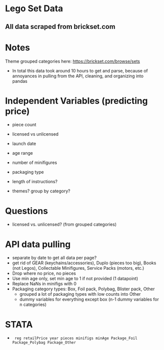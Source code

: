# Lego Set Data
## All data scraped from brickset.com

# Notes
Theme grouped categories here: https://brickset.com/browse/sets
- In total this data took around 10 hours to get and parse, because of annoyances
in pulling from the API, cleaning, and organizing into pandas

# Independent Variables (predicting price)
- piece count
- licensed vs unlicensed
- launch date
- age range
- number of minifigures
- packaging type
- length of instructions?

- themes? group by category?

# Questions
- licensed vs. unlicensed? (from grouped categories)

# API data pulling
- separate by date to get all data per page?
- get rid of GEAR (keychains/accessories), Duplo (pieces too big), Books (not Legos), Collectable Minifigures, Service Packs (motors, etc.)
- Drop where no price, no pieces
- Use min age only, set min age to 1 if not provided (1 datapoint)
- Replace NaNs in minifigs with 0
- Packaging category types: Box, Foil pack, Polybag, Blister pack, Other
  - grouped a lot of packaging types with low counts into Other
  - dummy variables for everything except box (n-1 dummy variables for n categories)
  
# STATA
- ` reg retailPrice year pieces minifigs minAge Package_Foil Package_Polybag Package_Other`